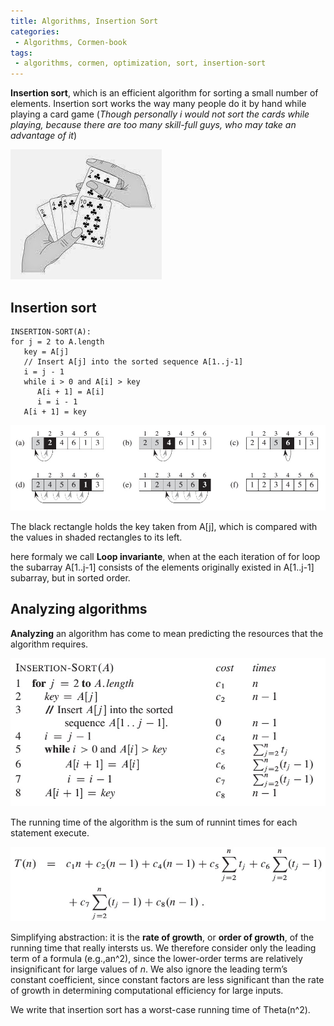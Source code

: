 ```yaml
---
title: Algorithms, Insertion Sort
categories:
 - Algorithms, Cormen-book
tags:
 - algorithms, cormen, optimization, sort, insertion-sort
---
```



**Insertion sort**, which is an efficient algorithm for sorting a small number of elements. Insertion sort works the way many people do it by hand while playing a card game (*Though personally i would not sort the cards while playing, because there are too many skill-full guys, who may take an advantage of it*)

![NoImage](/assets/images/cormenAlgorithms/cormen_fig_2_1.jpg)

## Insertion sort

```
INSERTION-SORT(A):
for j = 2 to A.length
   key = A[j]
   // Insert A[j] into the sorted sequence A[1..j-1]
   i = j - 1
   while i > 0 and A[i] > key
      A[i + 1] = A[i]
      i = i - 1
   A[i + 1] = key
```

![NoImage](/assets/images/cormenAlgorithms/cormen_fig_2_2.jpg)

The black rectangle holds the key taken from A[j], which is compared with the values in shaded rectangles to its left. 

here formaly we call **Loop invariante**, when at the each iteration of for loop the subarray A[1..j-1] consists of the elements originally existed in A[1..j-1] subarray, but in sorted order.

## Analyzing algorithms
**Analyzing** an algorithm has come to mean predicting the resources that the algorithm requires. 

![NoImage](/assets/images/cormenAlgorithms/InsertionSortAnalysis.jpg)

The running time of the algorithm is the sum of runnint times for each statement execute.

![NoImage](/assets/images/cormenAlgorithms/InsertionSortAnalysis2.jpg)


Simplifying abstraction: it is the **rate of growth**, or **order of growth**, of the running time that really intersts us. We therefore consider only the leading term of a formula (e.g.,an^2), since the lower-order terms are relatively insignificant for large values of *n*. We also ignore the leading term’s constant coefficient, since constant factors are less significant than the rate of growth in determining computational efficiency for large inputs.

We write that insertion sort has a worst-case running time of Theta(n^2).


